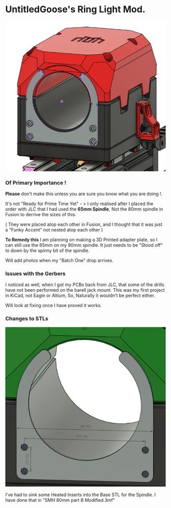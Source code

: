 # UntitledGoose's Ring Light Mod. 

![pixelated](./STLs%20and%20Mechanicals/OverallPicture.png)


### Of Primary Importance ! 
**Please** don't make this unless you are sure you know what you are doing !. 

It's not "Ready for Prime Time Yet" - > I only realised after I placed the order with JLC that I had used the **65mm Spindle**, Not the 80mm spindle in Fusion to derrive the sizes of this.

( They were placed atop each other in Fusion, and I thought that it was just a "Funky Accent" not nested atop each other )

**To Remedy this** 
I am planning on making a 3D Printed adapter plate, so I can still use the 65mm on my 80mm spindle. It just needs to be "Stood off" to down by the spinny bit of the spindle. 

Will add photos when my "Batch One" drop arrives. 


### Issues with the Gerbers 

I noticed as well, when I got my PCBs back from JLC, that some of the drills have not been performed on the barell jack mount. This was my first project in KiCad, not Eagle or Altium, So, Naturally it wouldn't be perfect either. 

Will look at fixing once I have proved it works. 

### Changes to STLs 
![pixelated](./STLs%20and%20Mechanicals/2024-02-16%2010_46_36.png)

I've had to sink some Heated Inserts into the Base STL for the Spindle. 
I have done that in "SMH 80mm part B Modified.3mf"
